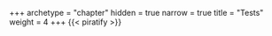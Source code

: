 +++
archetype = "chapter"
hidden = true
narrow = true
title = "Tests"
weight = 4
+++
{{< piratify >}}